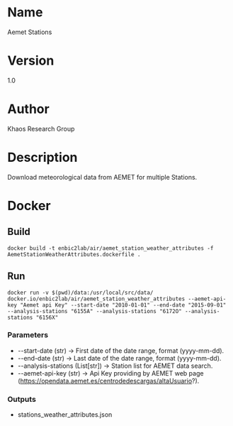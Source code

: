 # Name
Aemet Stations

# Version
1.0

# Author
Khaos Research Group

# Description
Download meteorological data from AEMET for multiple Stations.

# Docker
## Build
```shell
docker build -t enbic2lab/air/aemet_station_weather_attributes -f AemetStationWeatherAttributes.dockerfile .
```
## Run
```shell
docker run -v $(pwd)/data:/usr/local/src/data/ docker.io/enbic2lab/air/aemet_station_weather_attributes --aemet-api-key "Aemet api Key" --start-date "2010-01-01" --end-date "2015-09-01" --analysis-stations "6155A" --analysis-stations "6172O" --analysis-stations "6156X"
```

### Parameters
* --start-date (str) -> First date of the date range, format (yyyy-mm-dd).
* --end-date (str) -> Last date of the date range, format (yyyy-mm-dd).
* --analysis-stations (List[str]) -> Station list for AEMET data search.
* --aemet-api-key (str) -> Api Key providing by AEMET web page (https://opendata.aemet.es/centrodedescargas/altaUsuario?).

### Outputs
* stations_weather_attributes.json
